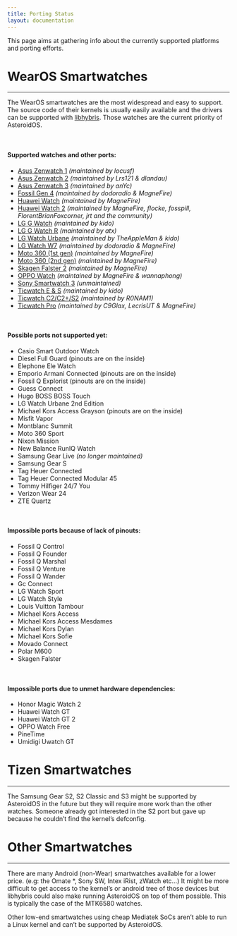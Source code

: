 ```yaml
---
title: Porting Status
layout: documentation
---
```

This page aims at gathering info about the currently supported platforms and porting efforts.

# WearOS Smartwatches
---

The WearOS smartwatches are the most widespread and easy to support. The source code of their kernels is usually easily available and the drivers can be supported with [libhybris](https://github.com/libhybris/libhybris). Those watches are the current priority of AsteroidOS.

&nbsp;
#### Supported watches and other ports:
- [Asus Zenwatch 1](https://asteroidos.org/install/anthias) *(maintained by locusf)*
- [Asus Zenwatch 2](https://asteroidos.org/install/sparrow) *(maintained by Lrs121 & dlandau)*
- [Asus Zenwatch 3](https://asteroidos.org/install/swift) *(maintained by anYc)*
- [Fossil Gen 4](https://asteroidos.org/install/firefish) *(maintained by dodoradio & MagneFire)*
- [Huawei Watch](https://asteroidos.org/install/sturgeon) *(maintained by MagneFire)*
- [Huawei Watch 2](https://asteroidos.org/install/sawfish) *(maintained by MagneFire, flocke, fosspill, FlorentBrianFoxcorner, jrt and the community)*
- [LG G Watch](https://asteroidos.org/install/dory) *(maintained by kido)*
- [LG G Watch R](https://asteroidos.org/install/lenok) *(maintained by atx)*
- [LG Watch Urbane](https://asteroidos.org/install/bass) *(maintained by TheAppleMan & kido)*
- [LG Watch W7](https://asteroidos.org/install/narwhal) *(maintained by dodoradio & MagneFire)*
- [Moto 360 (1st gen)](https://asteroidos.org/install/minnow) *(maintained by MagneFire)*
- [Moto 360 (2nd gen)](https://asteroidos.org/install/smelt) *(maintained by MagneFire)*
- [Skagen Falster 2](https://asteroidos.org/install/ray) *(maintained by MagneFire)*
- [OPPO Watch](https://asteroidos.org/install/beluga) *(maintained by MagneFire & wannaphong)*
- [Sony Smartwatch 3](https://asteroidos.org/install/tetra) *(unmaintained)*
- [Ticwatch E & S](https://asteroidos.org/install/mooneye) *(maintained by kido)*
- [Ticwatch C2/C2+/S2](https://asteroidos.org/install/skipjack) *(maintained by R0NAM1)*
- [Ticwatch Pro](https://asteroidos.org/install/catfish) *(maintained by C9Glax, LecrisUT & MagneFire)*

&nbsp;
#### Possible ports not supported yet:

- Casio Smart Outdoor Watch
- Diesel Full Guard (pinouts are on the inside)
- Elephone Ele Watch
- Emporio Armani Connected (pinouts are on the inside)
- Fossil Q Explorist (pinouts are on the inside)
- Guess Connect
- Hugo BOSS BOSS Touch
- LG Watch Urbane 2nd Edition
- Michael Kors Access Grayson (pinouts are on the inside)
- Misfit Vapor
- Montblanc Summit
- Moto 360 Sport
- Nixon Mission
- New Balance RunIQ Watch
- Samsung Gear Live *(no longer maintained)*
- Samsung Gear S
- Tag Heuer Connected
- Tag Heuer Connected Modular 45
- Tommy Hilfiger 24/7 You
- Verizon Wear 24
- ZTE Quartz

&nbsp;
#### Impossible ports because of lack of pinouts:
- Fossil Q Control
- Fossil Q Founder
- Fossil Q Marshal
- Fossil Q Venture
- Fossil Q Wander
- Gc Connect
- LG Watch Sport
- LG Watch Style
- Louis Vuitton Tambour
- Michael Kors Access
- Michael Kors Access Mesdames
- Michael Kors Dylan
- Michael Kors Sofie
- Movado Connect
- Polar M600
- Skagen Falster

&nbsp;
#### Impossible ports due to unmet hardware dependencies:

- Honor Magic Watch 2
- Huawei Watch GT
- Huawei Watch GT 2
- OPPO Watch Free
- PineTime
- Umidigi Uwatch GT

# Tizen Smartwatches
---

The Samsung Gear S2, S2 Classic and S3 might be supported by AsteroidOS in the future but they will require more work than the other watches. Someone already got interested in the S2 port but gave up because he couldn’t find the kernel’s defconfig.

# Other Smartwatches
---

There are many Android (non-Wear) smartwatches available for a lower price. (e.g: the Omate *, Sony SW, Intex iRist, zWatch etc…) It might be more difficult to get access to the kernel’s or android tree of those devices but libhybris could also make running AsteroidOS on top of them possible. This is typically the case of the MTK6580 watches.

Other low-end smartwatches using cheap Mediatek SoCs aren’t able to run a Linux kernel and can’t be supported by AsteroidOS.

